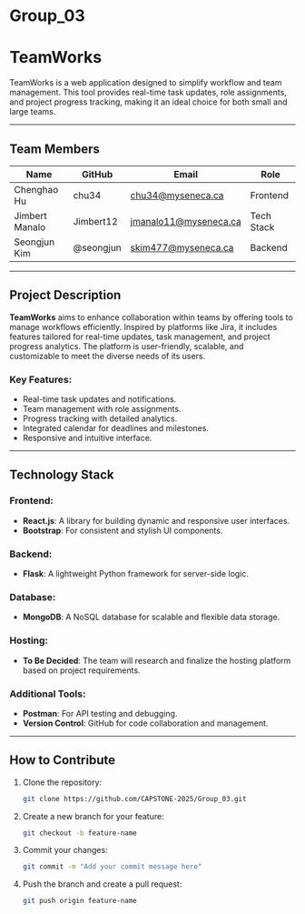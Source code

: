 # Group_03

# TeamWorks

TeamWorks is a web application designed to simplify workflow and team management. This tool provides real-time task updates, role assignments, and project progress tracking, making it an ideal choice for both small and large teams.

---

## Team Members

| Name           | GitHub              | Email                  | Role       |
|----------------|---------------------|------------------------|------------|
| Chenghao Hu    | chu34               | chu34@myseneca.ca      | Frontend   |
| Jimbert Manalo | Jimbert12           | jmanalo11@myseneca.ca  | Tech Stack |
| Seongjun Kim   | @seongjun           | skim477@myseneca.ca    | Backend    |

---

## Project Description

**TeamWorks** aims to enhance collaboration within teams by offering tools to manage workflows efficiently. Inspired by platforms like Jira, it includes features tailored for real-time updates, task management, and project progress analytics. The platform is user-friendly, scalable, and customizable to meet the diverse needs of its users.

### Key Features:
- Real-time task updates and notifications.
- Team management with role assignments.
- Progress tracking with detailed analytics.
- Integrated calendar for deadlines and milestones.
- Responsive and intuitive interface.

---

## Technology Stack

### Frontend:
- **React.js**: A library for building dynamic and responsive user interfaces.
- **Bootstrap**: For consistent and stylish UI components.

### Backend:
- **Flask**: A lightweight Python framework for server-side logic.

### Database:
- **MongoDB**: A NoSQL database for scalable and flexible data storage.

### Hosting:
- **To Be Decided**: The team will research and finalize the hosting platform based on project requirements.

### Additional Tools:
- **Postman**: For API testing and debugging.
- **Version Control**: GitHub for code collaboration and management.

---

## How to Contribute

1. Clone the repository:
   ```bash
   git clone https://github.com/CAPSTONE-2025/Group_03.git

2. Create a new branch for your feature:
   ```bash
   git checkout -b feature-name
   
3. Commit your changes:
   ```bash
   git commit -m "Add your commit message here"
   
4. Push the branch and create a pull request:
   ```bash
   git push origin feature-name

